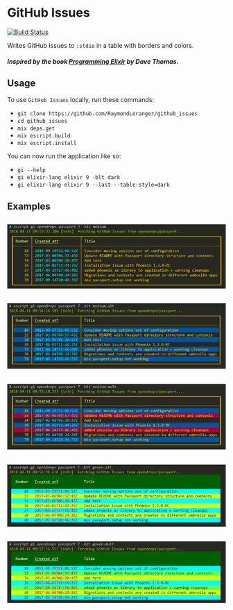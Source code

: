 # GitHub Issues

[![Build Status](https://travis-ci.org/RaymondLoranger/github_issues.svg?branch=master)](https://travis-ci.org/RaymondLoranger/github_issues)

Writes GitHub Issues to `:stdio` in a table with borders and colors.

##### Inspired by the book [Programming Elixir](https://pragprog.com/book/elixir16/programming-elixir-1-6) by Dave Thomas.

## Usage

To use `GitHub Issues` locally, run these commands:

  - `git clone https://github.com/RaymondLoranger/github_issues`
  - `cd github_issues`
  - `mix deps.get`
  - `mix escript.build`
  - `mix escript.install`

You can now run the application like so:

  - `gi --help`
  - `gi elixir-lang elixir 9 -blt dark`
  - `gi elixir-lang elixir 9 --last --table-style=dark`

## Examples
## ![medium](images/medium.png)
## ![medium_alt](images/medium_alt.png)
## ![medium_mult](images/medium_mult.png)
## ![green_alt](images/green_alt.png)
## ![green_mult](images/green_mult.png)
